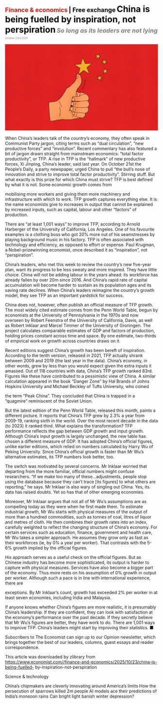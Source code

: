 <span style="color:#E3120B; font-size:14.9pt; font-weight:bold;">Finance & economics</span> <span style="color:#000000; font-size:14.9pt; font-weight:bold;">| Free exchange</span>
<span style="color:#000000; font-size:21.0pt; font-weight:bold;">China is being fuelled by inspiration, not perspiration</span>
<span style="color:#808080; font-size:14.9pt; font-weight:bold; font-style:italic;">So long as its leaders are not lying</span>
<span style="color:#808080; font-size:6.2pt;">October 23rd 2025</span>

![](../images/060_China_is_being_fuelled_by_inspiration_not_perspiration/p0256_img01.jpeg)

When China’s leaders talk of the country’s economy, they often speak in Communist Party jargon, citing terms such as “dual circulation”, “new productive forces” and “involution”. Recent commentary has also featured a bit of jargon drawn straight from mainstream economics: “total factor productivity”, or TFP. A rise in TFP is the “hallmark” of new productive forces, Xi Jinping, China’s leader, said last year. On October 21st the People’s Daily, a party newspaper, urged China to pull “the bull’s nose of innovation and strive to improve total factor productivity”. Stirring stuff. But what exactly is this prize for which China must strive? TFP is best defined by what it is not. Some economic growth comes from

mobilising more workers and giving them more machinery and infrastructure with which to work. TFP growth captures everything else. It is the name economists give to increases in output that cannot be explained by increased inputs, such as capital, labour and other “factors” of production.

There are “at least 1,001 ways” to improve TFP, according to Arnold Harberger of the University of California, Los Angeles. One of his favourite examples is a clothing boss who got 20% more out of his seamstresses by playing background music in his factory. TFP is often associated with technology and efficiency, as opposed to effort or expense. Paul Krugman, a Nobel-prizewinning economist, once described it as “inspiration”, not “perspiration”.

China’s leaders, who met this week to review the country’s new five-year plan, want its progress to be less sweaty and more inspired. They have little choice. China will not be adding labour in the years ahead: its workforce has already fallen by over 20m since 2016. And China’s rapid rate of capital accumulation will become harder to sustain as its population ages and its saving rate declines. When China’s leaders reimagine the country’s growth model, they see TFP as an important yardstick for success.

China does not, however, often publish an official measure of TFP growth. The most widely cited estimate comes from the Penn World Table, begun by economists at the University of Pennsylvania in the 1970s and now overseen by Robert Feenstra of the University of California, Davis, as well as Robert Inklaar and Marcel Timmer of the University of Groningen. The project calculates comparable estimates of GDP and factors of production, holding prices constant across time and space. By one estimate, two-thirds of empirical work on growth across countries draws on it.

Recent editions suggest China’s growth has been bereft of inspiration. According to the tenth version, released in 2021, TFP actually shrank between 2009 and 2019 (the last year in the data). China’s economy, in other words, grew by less than you would expect given the extra inputs it amassed. Out of 118 countries with data, China’s TFP growth ranked 83rd. Figures like these have contributed to a pessimistic view of China. A similar calculation appeared in the book “Danger Zone” by Hal Brands of Johns Hopkins University and Michael Beckley of Tufts University, who coined

the term “Peak China”. They concluded that China is trapped in a “quagmire” reminiscent of the Soviet Union.

But the latest edition of the Penn World Table, released this month, paints a different picture. It reports that China’s TFP grew by 2.3% a year from 2009-19, ranking sixth in the world. Over the most recent decade in the data (to 2023) it ranked third. What explains the transformation? TFP performance reflects the gap between GDP growth and input growth. Although China’s input growth is largely unchanged, the new table has chosen a different measure of GDP. It has adopted China’s official figures, unlike earlier editions, which relied on numbers calculated by Harry Wu of Peking University. Since China’s official growth is faster than Mr Wu’s alternative estimates, its TFP numbers look better, too.

The switch was motivated by several concerns. Mr Inklaar worried that departing from the more familiar, official numbers might confuse researchers. “If we make too many of these...adjustments, people stop using the database because they can’t trace [its figures] to what others are reporting,” he says. Mr Inklaar is also wary of singling out China. Yes, its data has raised doubts. Yet so has that of other emerging economies.

Moreover, Mr Inklaar argues that not all of Mr Wu’s assumptions are as compelling today as they were when he first made them. To estimate industrial growth, Mr Wu starts with physical measures of the output of more than a hundred commodities, such as tonnes of coal, litres of liquor and metres of cloth. He then combines their growth rates into an index, carefully weighted to reflect the changing structure of China’s economy. For certain services such as education, finance, government and health care, Mr Wu takes a simpler approach. He assumes they grow only as fast as their workforces (ie, by 0% a year per worker). That contrasts with the 5-6% growth implied by the official figures.

His approach serves as a useful check on the official figures. But as Chinese industry has become more sophisticated, its output is harder to capture with physical measures. Services have also become a bigger part of the economy. Thus more rests on his assumption of 0% growth in output per worker. Although such a pace is in line with international experience, there are

exceptions. By Mr Inklaar’s count, growth has exceeded 2% per worker in at least seven economies, including India and Malaysia.

If anyone knows whether China’s figures are more realistic, it is presumably China’s leadership. If they are confident, they can look with satisfaction at the economy’s performance over the past decade. If they secretly believe that Mr Wu’s figures are better, they have work to do. There are 1,001 ways to improve TFP. China’s leaders might start by improving their statistics. ■

Subscribers to The Economist can sign up to our Opinion newsletter, which brings together the best of our leaders, columns, guest essays and reader correspondence.

This article was downloaded by zlibrary from https://www.economist.com//finance-and-economics/2025/10/23/china-is-being-fuelled- by-inspiration-not-perspiration

Science & technology

China’s chipmakers are cleverly innovating around America’s limits How the persecution of sparrows killed 2m people AI models ace their predictions of India’s monsoon rains Can bright light banish winter depression?